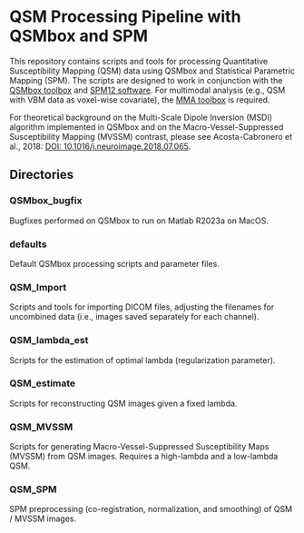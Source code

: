 # QSM Processing Pipeline with QSMbox and SPM

This repository contains scripts and tools for processing Quantitative Susceptibility Mapping (QSM) data using QSMbox and Statistical Parametric Mapping (SPM). The scripts are designed to work in conjunction with the [QSMbox toolbox](https://gitlab.com/acostaj/QSMbox) and [SPM12 software](https://www.fil.ion.ucl.ac.uk/spm/software/spm12/). For multimodal analysis (e.g., QSM with VBM data as voxel-wise covariate), the [MMA toolbox](https://github.com/JoramSoch/MMA) is required.

For theoretical background on the Multi-Scale Dipole Inversion (MSDI) algorithm implemented in QSMbox and on the Macro-Vessel-Suppressed Susceptibility Mapping (MVSSM) contrast, please see Acosta-Cabronero et al., 2018: [DOI: 10.1016/j.neuroimage.2018.07.065](https://doi.org/10.1016/j.neuroimage.2018.07.065).

## Directories

### QSMbox_bugfix

Bugfixes performed on QSMbox to run on Matlab R2023a on MacOS.

### defaults

Default QSMbox processing scripts and parameter files.

### QSM_Import

Scripts and tools for importing DICOM files, adjusting the filenames for uncombined data (i.e., images saved separately for each channel).

### QSM_lambda_est

Scripts for the estimation of optimal lambda (regularization parameter).

### QSM_estimate

Scripts for reconstructing QSM images given a fixed lambda.

### QSM_MVSSM

Scripts for generating Macro-Vessel-Suppressed Susceptibility Maps (MVSSM) from QSM images. Requires a high-lambda and a low-lambda QSM.

### QSM_SPM

SPM preprocessing (co-registration, normalization, and smoothing) of QSM / MVSSM images.

